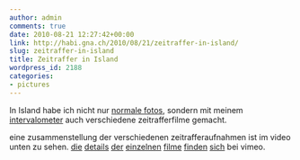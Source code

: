 ```yaml
---
author: admin
comments: true
date: 2010-08-21 12:27:42+00:00
link: http://habi.gna.ch/2010/08/21/zeitraffer-in-island/
slug: zeitraffer-in-island
title: Zeitraffer in Island
wordpress_id: 2188
categories:
- pictures
---
```


In Island habe ich nicht nur [normale fotos](http://www.flickr.com/photos/habi/sets/72157624746373110/show), sondern mit meinem [intervalometer](http://permanenttourist.ch/articles/2010/07/fun-with-timelapse-photography/#comments) auch verschiedene zeitrafferfilme gemacht.




eine zusammenstellung der verschiedenen zeitrafferaufnahmen ist im video unten zu sehen. [die](http://vimeo.com/14102558) [details](http://vimeo.com/14102306) [der](http://vimeo.com/14102072) [einzelnen](http://vimeo.com/14101998) [filme](http://vimeo.com/14101974) [finden](http://vimeo.com/14101891) [sich](http://vimeo.com/14101084) bei vimeo.



